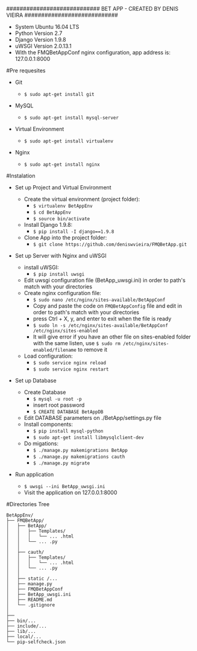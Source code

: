 ############################
 BET APP - CREATED BY DENIS VIEIRA
############################

- System Ubuntu 16.04 LTS
- Python Version 2.7
- Django Version 1.9.8
- uWSGI Version 2.0.13.1
- With the FMQBetAppConf nginx configuration, app address is: 127.0.0.1:8000

#Pre requesites
- Git
	- `$ sudo apt-get install git`

- MySQL
	- `$ sudo apt-get install mysql-server`

- Virtual Environment
	- `$ sudo apt-get install virtualenv`

- Nginx
	- `$ sudo apt-get install nginx`

#Instalation
- Set up Project and Virtual Environment
	- Create the virtual environment (project folder):
		- `$ virtualenv BetAppEnv`
		- `$ cd BetAppEnv`
		- `$ source bin/activate`
	- Install Django 1.9.8:
		- `$ pip install -I django==1.9.8`
	- Clone App into the project folder:
		- `$ git clone https://github.com/deniswvieira/FMQBetApp.git`

- Set up Server with Nginx and uWSGI
	- install uWSGI:
		- `$ pip install uwsgi`
	- Edit uwsgi configuration file (BetApp_uwsgi.ini) in order to path's match with your directories
	- Create nginx configuration file:
		- `$ sudo nano /etc/nginx/sites-available/BetAppConf`
		- Copy and paste the code on `FMQBetAppConfig` file and edit in order to path's match with your directories
		- press Ctrl + X, y, and enter to exit when the file is ready
		- `$ sudo ln -s /etc/nginx/sites-available/BetAppConf /etc/nginx/sites-enabled`
		- It will give error if you have an other file on sites-enabled folder with the same listen, use `$ sudo rm /etc/nginx/sites-enabled/filename` to remove it
	- Load configuration:
		- `$ sudo service nginx reload`
		- `$ sudo service nginx restart`

- Set up Database
	- Create Database
		- `$ mysql -u root -p`
		- insert root password
		- `$ CREATE DATABASE BetAppDB`
	- Edit DATABASE parameters on ./BetApp/settings.py file
	- Install components:
		- `$ pip install mysql-python`
		- `$ sudo apt-get install libmysqlclient-dev`
	- Do migations:
		- `$ ./manage.py makemigrations BetApp`
		- `$ ./manage.py makemigrations cauth`
		- `$ ./manage.py migrate`

- Run application
	- `$ uwsgi --ini BetApp_uwsgi.ini`
	- Visit the application on 127.0.0.1:8000

#Directories Tree

```
BetAppEnv/
├── FMQBetApp/
│   ├── BetApp/
│   │   ├── Templates/
│   │	│   └── ... .html
│   │	└── ... .py
│   │
│   ├── cauth/
│   │	├── Templates/
│   │	│   └── ... .html
│   │	└── ... .py
│   │
│   ├── static /... 
│   ├── manage.py
│   ├── FMQBetAppConf
│   ├── BetApp_uwsgi.ini
│   ├── README.md
│   └── .gitignore
│
├──
├── bin/...
├── include/...
├── lib/...
├── local/...
└── pip-selfcheck.json

```
	

